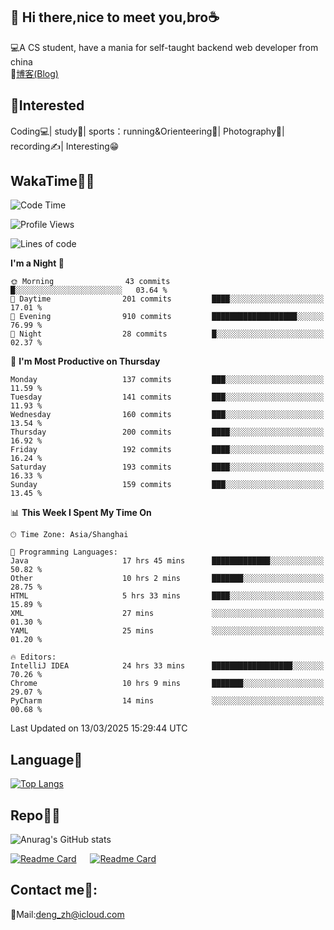 👋 Hi there,nice to meet you,bro☕
---
💻A CS student, have a mania for self-taught backend web developer from china   
📌[博客(Blog)](https://github.com/HealUP/MyBlog)

 <!-- waka-box start -->
 <!-- waka-box end -->
 
🧲**Interested**
--
Coding💻| study📖| sports：running&Orienteering🏃‍| Photography📸| recording✍️| Interesting😁

WakaTime👨‍💻
---
<!--START_SECTION:waka-->
![Code Time](http://img.shields.io/badge/Code%20Time-2%2C652%20hrs%2034%20mins-blue)

![Profile Views](http://img.shields.io/badge/Profile%20Views-0-blue)

![Lines of code](https://img.shields.io/badge/From%20Hello%20World%20I%27ve%20Written-205.1%20thousand%20lines%20of%20code-blue)

**I'm a Night 🦉** 

```text
🌞 Morning                43 commits          █░░░░░░░░░░░░░░░░░░░░░░░░   03.64 % 
🌆 Daytime                201 commits         ████░░░░░░░░░░░░░░░░░░░░░   17.01 % 
🌃 Evening                910 commits         ███████████████████░░░░░░   76.99 % 
🌙 Night                  28 commits          █░░░░░░░░░░░░░░░░░░░░░░░░   02.37 % 
```
📅 **I'm Most Productive on Thursday** 

```text
Monday                   137 commits         ███░░░░░░░░░░░░░░░░░░░░░░   11.59 % 
Tuesday                  141 commits         ███░░░░░░░░░░░░░░░░░░░░░░   11.93 % 
Wednesday                160 commits         ███░░░░░░░░░░░░░░░░░░░░░░   13.54 % 
Thursday                 200 commits         ████░░░░░░░░░░░░░░░░░░░░░   16.92 % 
Friday                   192 commits         ████░░░░░░░░░░░░░░░░░░░░░   16.24 % 
Saturday                 193 commits         ████░░░░░░░░░░░░░░░░░░░░░   16.33 % 
Sunday                   159 commits         ███░░░░░░░░░░░░░░░░░░░░░░   13.45 % 
```


📊 **This Week I Spent My Time On** 

```text
🕑︎ Time Zone: Asia/Shanghai

💬 Programming Languages: 
Java                     17 hrs 45 mins      █████████████░░░░░░░░░░░░   50.82 % 
Other                    10 hrs 2 mins       ███████░░░░░░░░░░░░░░░░░░   28.75 % 
HTML                     5 hrs 33 mins       ████░░░░░░░░░░░░░░░░░░░░░   15.89 % 
XML                      27 mins             ░░░░░░░░░░░░░░░░░░░░░░░░░   01.30 % 
YAML                     25 mins             ░░░░░░░░░░░░░░░░░░░░░░░░░   01.20 % 

🔥 Editors: 
IntelliJ IDEA            24 hrs 33 mins      ██████████████████░░░░░░░   70.26 % 
Chrome                   10 hrs 9 mins       ███████░░░░░░░░░░░░░░░░░░   29.07 % 
PyCharm                  14 mins             ░░░░░░░░░░░░░░░░░░░░░░░░░   00.68 % 
```


 Last Updated on 13/03/2025 15:29:44 UTC
<!--END_SECTION:waka-->

Language🚀
---
[![Top Langs](https://github-readme-stats.vercel.app/api/top-langs/?username=HealUP&layout=compact&hide_border=true)](https://github.com/HealUP)

Repo🧑‍💻
---
![Anurag's GitHub stats](https://github-readme-stats.vercel.app/api?username=HealUP&count_private=true&show_icons=true&theme=gruvbox&hide_border=true) 

[![Readme Card](https://github-readme-stats.vercel.app/api/pin/?username=HealUP&repo=InternetEy&theme=transparent)](https://github.com/HealUP/InternetEy) &emsp;
[![Readme Card](https://github-readme-stats.vercel.app/api/pin/?username=HealUP&repo=CampusExperience&theme=transparent)](https://github.com/HealUP/CampusExperience)


Contact me📱:
---
📮Mail:deng_zh@icloud.com  
